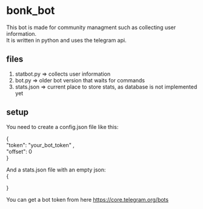 # bonk_bot

This bot is made for community managment such as collecting user information.  
It is written in python and uses the telegram api.  

## files

1. statbot.py => collects user information
2. bot.py => older bot version that waits for commands
3. stats.json => current place to store stats, as database is not implemented yet

## setup

You need to create a config.json file like this:  
  
{  
    "token": "your_bot_token" ,  
    "offset": 0  
}  

And a stats.json file with an empty json:  
{  
     
}  
  
You can get a bot token from here https://core.telegram.org/bots
